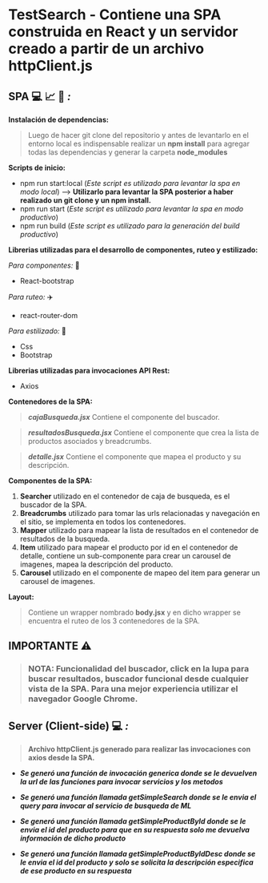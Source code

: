 # TestSearch - Contiene una SPA construida en React y un servidor creado a partir de un archivo httpClient.js

## **SPA** :computer: :chart_with_upwards_trend: :mag_right: _:_

**Instalación de dependencias:**

>Luego de hacer git clone del repositorio y antes de levantarlo en el entorno local es indispensable realizar un **npm install** para agregar todas las dependencias y generar la carpeta **node_modules**

**Scripts de inicio:** 

  - npm run start:local (_Este script es utilizado para levantar la spa en modo local_) --> **Utilizarlo para levantar la SPA posterior a haber realizado un git clone y un npm install.**
  - npm run start (_Este script es utilizado para levantar la spa en modo productivo_)
  - npm run build (_Este script es utilizado para la generación del build productivo_)

**Librerias utilizadas para el desarrollo de componentes, ruteo y estilizado:**

  _Para componentes:_ :construction_worker:
  
  - React-bootstrap

 _Para ruteo:_ :airplane:
 
  - react-router-dom

 _Para estilizado:_ :art:
 
 - Css
 - Bootstrap

**Librerias utilizadas para invocaciones API Rest:**

  - Axios

**Contenedores de la SPA:**

  > **_cajaBusqueda.jsx_** Contiene el componente del buscador.
  
  > **_resultadosBusqueda.jsx_** Contiene el componente que crea la lista de productos asociados y breadcrumbs.

  > **_detalle.jsx_** Contiene el componente que mapea el producto y su descripción.

**Componentes de la SPA:**

  1. **Searcher** utilizado en el contenedor de caja de busqueda, es el buscador de la SPA.
  2. **Breadcrumbs** utilizado para tomar las urls relacionadas y navegación en el sitio, se implementa en todos los contenedores.
  3. **Mapper** utilizado para mapear la lista de resultados en el contenedor de resultados de la busqueda.
  4. **Item** utilizado para mapear el producto por id en el contenedor de detalle, contiene un sub-componente para crear un carousel de imagenes, mapea la descripción del producto.
  5. **Carousel** utilizado en el componente de mapeo del item para generar un carousel de imagenes.

**Layout:**

> Contiene un wrapper nombrado **body.jsx** y en dicho wrapper se encuentra el ruteo de los 3 contenedores de la SPA.

## IMPORTANTE :warning: 

> ### NOTA: Funcionalidad del buscador, click en la lupa para buscar resultados, buscador funcional desde cualquier vista de la SPA. Para una mejor experiencia utilizar el navegador Google Chrome.

## **Server (Client-side)** 💻 _:_

> **Archivo httpClient.js generado para realizar las invocaciones con axios desde la SPA.**

- **_Se generó una función de invocación generica donde se le devuelven la url de las funciones para invocar servicios y los metodos_**

- **_Se generó una función llamada getSimpleSearch donde se le envia el query para invocar al servicio de busqueda de ML_**

- **_Se generó una función llamada getSimpleProductById donde se le envia el id del producto para que en su respuesta solo me devuelva información de dicho producto_**

- **_Se generó una función llamada getSimpleProductByIdDesc donde se le envia el id del producto y solo se solicita la descripción especifica de ese producto en su respuesta_**
